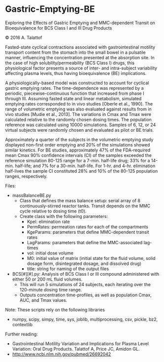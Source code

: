 # Gastric-Emptying-BE
Exploring the Effects of Gastric Emptying and MMC-dependent Transit on Bioequivalence for BCS Class I and III Drug Products

© 2016 A. Talattof

Fasted-state cyclical contractions associated with gastrointestinal motility transport content from the stomach into the small bowel in a pulsatile manner, influencing the concentration presented at the absorption site. In the case of high solubility/permeability (BCS Class I) drugs, this physiological factor presents a source of inter- and intra-subject variability affecting plasma levels, thus having bioequivalence (BE) implications.

A physiologically-based model was constructed to account for cyclical gastric emptying rates. The time-dependence was represented by a periodic, piecewise-continuous function that increased from phase I through III. Assuming fasted state and linear metabolism, simulated emptying rates corresponded to in vivo studies [Oberle et al., 1990]. The range of volumetric emptying was also evaluated against results from in vivo studies [Mudie et al., 2013]. The variations in Cmax and Tmax were calculated relative to the randomly chosen dosing times. The population reference was calculated using 10000 simulations. Samples of 6, 12, or 24 virtual subjects were randomly chosen and evaluated as pilot or BE trials.

Approximately a quarter of the subjects in the volumetric emptying study displayed non-first order emptying and 20% of the simulations showed similar kinetics. For BE studies, approximately 47% of the FDA-required mean Cmax 90% confidence intervals (CI) of the samples exceeded the reference simulation 80-125 range for a 7-min. half-life drug; 33% for a 14-min. half-life; and 7% for a 30-min. half-life. For 1-hr. and 4-hr. elimination half-lives the sample CI constituted 28% and 10% of the 80-125 population ranges, respectively.

Files:
* massBalanceBE.py
  - Class that defines the mass balance setup: serial array of 8 continuously-stirred reactor tanks. Transit depends on the MMC cycle relative to dosing time (t0).
  - Create class with the following parameters:
    - Kpel: elimination rate
    - PermRates: permeation rates for each of the compartments
    - KgeParams: parameters that define MMC-dependent transit rates
    - LagParams: parameters that define the MMC-associated lag-times
    - vol: initial dose volume
    - M0: initial value of matrix (initial state for the fluid volume, solid dosage form, disintegrated dosage, and dissolved drug)
    - title: string for naming of the output files
* BCS[#][#].py: Analysis of BCS Class I or III compound administered with either 50 or 200 mL fluid volumes.
  - This will run 5 simulations of 24 subjects, each iterating over the 120-minute dosing time range.
  - Outputs concentration time-profiles, as well as population Cmax, AUC, and Tmax values.

Note: These scripts rely on the following libraries
* numpy, scipy, simpy, time, sys, joblib, multiprocessing, csv, pickle, bz2, contextlib

Further reading:
* Gastrointestinal Motility Variation and Implications for Plasma Level Variation: Oral Drug Products.
Talattof A, Price JC, Amidon GL.
* http://www.ncbi.nlm.nih.gov/pubmed/26692042
